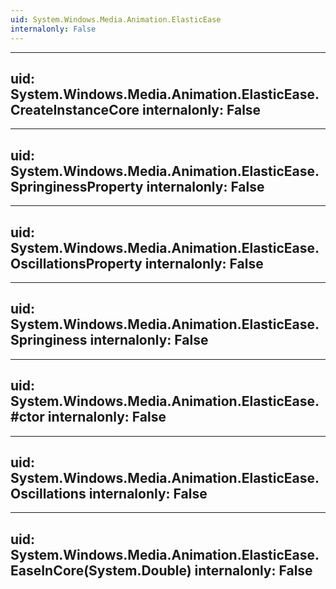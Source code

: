 ```yaml
---
uid: System.Windows.Media.Animation.ElasticEase
internalonly: False
---
```


---
uid: System.Windows.Media.Animation.ElasticEase.CreateInstanceCore
internalonly: False
---

---
uid: System.Windows.Media.Animation.ElasticEase.SpringinessProperty
internalonly: False
---

---
uid: System.Windows.Media.Animation.ElasticEase.OscillationsProperty
internalonly: False
---

---
uid: System.Windows.Media.Animation.ElasticEase.Springiness
internalonly: False
---

---
uid: System.Windows.Media.Animation.ElasticEase.#ctor
internalonly: False
---

---
uid: System.Windows.Media.Animation.ElasticEase.Oscillations
internalonly: False
---

---
uid: System.Windows.Media.Animation.ElasticEase.EaseInCore(System.Double)
internalonly: False
---
